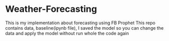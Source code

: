 # Weather-Forecasting
This is my implementation about forecasting using FB Prophet
This repo contains data, baseline(ipynb file), I saved the model so you can change the data and apply the model without run whole the code again
